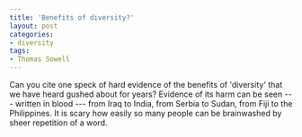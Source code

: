 ```yaml
---
title: 'Benefits of diversity?'
layout: post
categories:
- diversity
tags:
- Thomas Sowell
---
```


Can you cite one speck of hard evidence of the benefits of 'diversity' that we have heard gushed about for years? Evidence of its harm can be seen --- written in blood --- from Iraq to India, from Serbia to Sudan, from Fiji to the Philippines. It is scary how easily so many people can be brainwashed by sheer repetition of a word.
